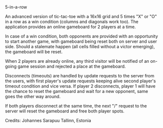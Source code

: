 5-in-a-row

An advanced version of tic-tac-toe with a 16x16 grid and 5 times "X" or "O" in a row as a win condition (columns and diagonals work too).
The application provides an online gameboard for 2 players at a time.

In case of a win condition, both opponents are provided with an opportunity to start another game, with gameboard being reset both on server and user side.
Should a stalemate happen (all cells filled without a victor emerging), the gameboard will be reset.

When 2 players are already online, any third visitor will be notified of an on-going game session and rejected a place at the gameboard.

Disconnects (timeouts) are handled by update requests to the server from the users,
with first player's update requests keeping alive second player's timeout condition and vice versa.
If player 2 disconnects, player 1 will have the chance to reset the gameboard and wait for a new opponent, same goes the other way around.

If both players disconnect at the same time, the next "/" request to the server will reset the gameboard and free both player spots.

Credits:
Johannes Sarapuu
Tallinn, Estonia
